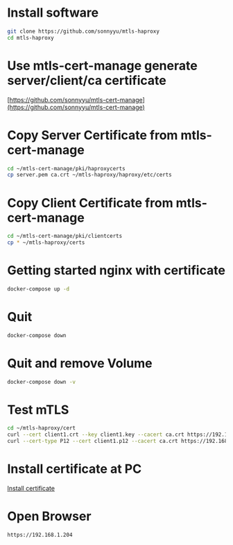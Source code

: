 # Install software
```bash
git clone https://github.com/sonnyyu/mtls-haproxy
cd mtls-haproxy
```
# Use mtls-cert-manage generate server/client/ca certificate 

[https://github.com/sonnyyu/mtls-cert-manage](https://github.com/sonnyyu/mtls-cert-manage)

# Copy Server Certificate from mtls-cert-manage
```bash
cd ~/mtls-cert-manage/pki/haproxycerts
cp server.pem ca.crt ~/mtls-haproxy/haproxy/etc/certs
```
# Copy Client Certificate from mtls-cert-manage
```bash
cd ~/mtls-cert-manage/pki/clientcerts
cp * ~/mtls-haproxy/certs
```
# Getting started nginx with certificate
```bash
docker-compose up -d
```
# Quit 
```bash
docker-compose down 
```
# Quit and remove Volume
```bash
docker-compose down -v
```
# Test mTLS
```bash
cd ~/mtls-haproxy/cert
curl --cert client1.crt --key client1.key --cacert ca.crt https://192.168.1.204
curl --cert-type P12 --cert client1.p12 --cacert ca.crt https://192.168.1.204
```
# Install certificate at PC
[Install certificate](https://github.com/sonnyyu/mtls-cert-manage#install-certificate-at-windows)

# Open Browser
```bash
https://192.168.1.204
```
